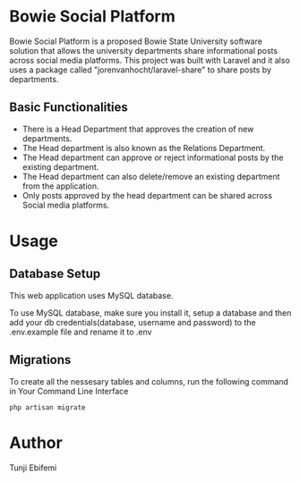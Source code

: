 # Bowie Social Platform
Bowie Social Platform is a proposed Bowie State University software solution that allows the university departments share informational posts across social media platforms. This project was built with Laravel and it also uses a package called "jorenvanhocht/laravel-share" to share posts by departments.

## Basic Functionalities
* There is a Head Department that approves the creation of new departments.
* The Head department is also known as the Relations Department.
* The Head department can approve or reject informational posts by the existing department.
* The Head department can also delete/remove an existing department from the application.
* Only posts approved by the head department can be shared across Social media platforms.

# Usage
## Database Setup
This web application uses MySQL database.

To use MySQL database, make sure you install it, setup a database and then add your db credentials(database, username and password) to the .env.example file and rename it to .env

## Migrations
To create all the nessesary tables and columns, run the following command in Your Command Line Interface

    php artisan migrate

# Author
Tunji Ebifemi
